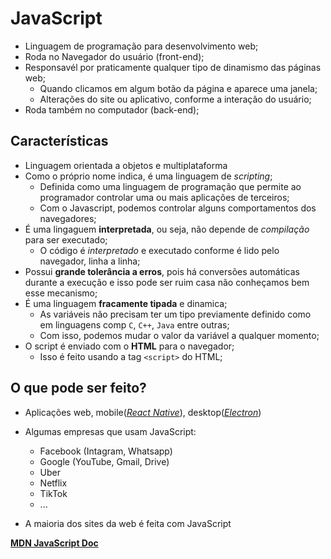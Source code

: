 # JavaScript

- Linguagem de programação para desenvolvimento web;
- Roda no Navegador do usuário (front-end);
- Responsavél por praticamente qualquer tipo de dinamismo das páginas web;
  - Quando clicamos em algum botão da página e aparece uma janela;
  - Alterações do site ou aplicativo, conforme a interação do usuário;
- Roda também no computador (back-end);

## Características

- Linguagem orientada a objetos e multiplataforma
- Como o próprio nome indica, é uma linguagem de _scripting_;
  - Definida como uma linguagem de programação que permite ao programador controlar uma ou mais aplicações de terceiros;
  - Com o Javascript, podemos controlar alguns comportamentos dos navegadores;
- É uma lingaguem **interpretada**, ou seja, não depende de _compilação_ para ser executado;
  - O código é _interpretado_ e executado conforme é lido pelo navegador, linha a linha;
- Possui **grande tolerância a erros**, pois há conversões automáticas durante a execução e isso pode ser ruim casa não conheçamos bem esse mecanismo;
- É uma linguagem **fracamente tipada** e dinamica;
  - As variáveis não precisam ter um tipo previamente definido como em linguagens comp `C`, `C++`, `Java` entre outras;
  - Com isso, podemos mudar o valor da variável a qualquer momento;
- O script é enviado com o **HTML** para o navegador;
  - Isso é feito usando a tag `<script>` do HTML;

## O que pode ser feito?

- Aplicações web, mobile([_React Native_](https://reactnative.dev/)), desktop([_Electron_](https://www.electronjs.org/))
- Algumas empresas que usam JavaScript:
  - Facebook (Intagram, Whatsapp)
  - Google (YouTube, Gmail, Drive)
  - Uber
  - Netflix
  - TikTok
  - ...

- A maioria dos sites da web é feita com JavaScript

**[MDN JavaScript Doc](https://developer.mozilla.org/pt-BR/docs/Web/JavaScript)**